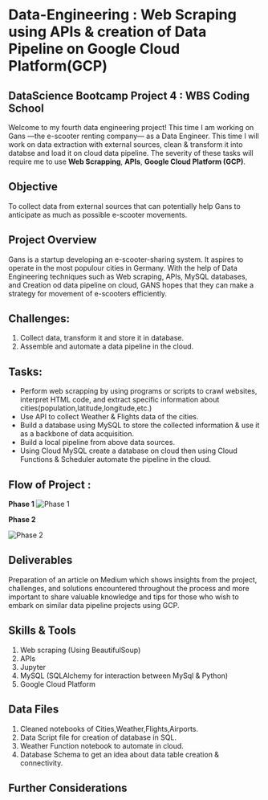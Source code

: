 # Data-Engineering : Web Scraping using APIs & creation of Data Pipeline on Google Cloud Platform(GCP)

## DataScience Bootcamp Project 4 : WBS Coding School
Welcome to my fourth data engineering project! This time I am working on Gans —the e-scooter renting company— as a Data Engineer. This time I will work on data extraction with external sources, clean & transform it into databse and load it on cloud data pipeline. The severity of these tasks will require me to use **Web Scrapping**, **APIs**, **Google Cloud Platform (GCP)**.

## Objective 
To collect data from external sources that can potentially help Gans to anticipate as much as possible e-scooter movements.

## Project Overview 
Gans is a startup developing an e-scooter-sharing system. It aspires to operate in the most populour cities in Germany. With the help of Data Engineering techniques such as Web scraping, APIs, MySQL databases, and Creation od data pipeline on cloud, GANS hopes that they can make a strategy for movement of e-scooters efficiently.

## Challenges:
1. Collect data, transform it and store it in database.
2. Assemble and automate a data pipeline in the cloud.

## Tasks:
- Perform web scrapping by using programs or scripts to crawl websites, interpret HTML code, and extract specific information about cities(population,latitude,longitude,etc.)
- Use API to collect Weather & Flights data of the cities.
- Build a database using MySQL to store the collected information & use it as a backbone of data acquisition.
- Build a local pipeline from above data sources.
- Using Cloud MySQL create a database on cloud then using Cloud Functions & Scheduler automate the pipeline in the cloud.

## Flow of Project :

**Phase 1**
![Phase 1](https://github.com/PriyankaSPawar/DataEngineering-WebScraping-APIs-GCP-Pipeline/assets/168557945/ab19a0e9-d3df-4ea3-a0e7-87949b878954)

**Phase 2**

![Phase 2](https://github.com/PriyankaSPawar/DataEngineering-WebScraping-APIs-GCP-Pipeline/assets/168557945/9273b72f-03a2-4d54-80e1-2bc94e12a92f)

## Deliverables 
Preparation of an article on Medium which shows insights from the project, challenges, and solutions encountered throughout the process and more important to share valuable knowledge and tips for those who wish to embark on similar data pipeline projects using GCP. 

## Skills & Tools
1. Web scraping (Using BeautifulSoup)
2. APIs
3. Jupyter
4. MySQL (SQLAlchemy for interaction between MySql & Python)
5. Google Cloud Platform

## Data Files
1. Cleaned notebooks of Cities,Weather,Flights,Airports.
2. Data Script file for creation of database in SQL.
3. Weather Function notebook to automate in cloud.
4. Database Schema to get an idea about data table creation & connectivity.

## Further Considerations



